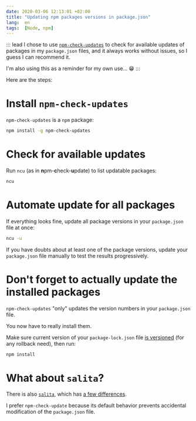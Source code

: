 ```yaml
---
date: 2020-03-06 12:13:01 +02:00
title: "Updating npm packages versions in package.json"
lang:  en
tags:  [Node, npm]
---
```


::: lead
I chose to use [`npm-check-updates`](https://github.com/tjunnone/npm-check-updates) to check for available updates of packages in my `package.json` files, and it always works without issues, so I guess I can recommend it.

I'm also using this as a reminder for my own use… 😁
:::

Here are the steps:

# Install `npm-check-updates`

`npm-check-updates` is a `npm` package:

```bash
npm install -g npm-check-updates
```

# Check for available updates

Run `ncu` (as in **n**pm-**c**heck-**u**pdate) to list updatable packages:

```bash
ncu
```

# Automate update for all packages

If everything looks fine, update all package versions in your `package.json` file at once:

```bash
ncu -u
```

If you have doubts about at least one of the package versions, update your `package.json` file manually to test the results progressively.

# Don't forget to actually update the installed packages

`npm-check-updates` "only" updates the version numbers in your `package.json` file.

You now have to really install them.

Make sure current version of your `package-lock.json` file [is versioned](https://stackoverflow.com/a/44210813/717195) (for any rollback need), then run:

```bash
npm install
```

# What about `salita`?

There is also [`salita`](https://github.com/tbranyen/salita), which has [a few differences](https://github.com/tjunnone/npm-check-updates/wiki/npm-check-updates-vs-salita).

I prefer `npm-check-update` because its default behavior prevents accidental modification of the `package.json` file.
